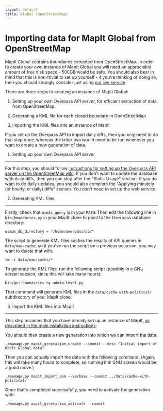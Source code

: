 ```yaml
---
layout: default
title: Global (OpenStreetMap)
---
```


Importing data for MapIt Global from OpenStreetMap
==================================================

MapIt Global contains boundaries extracted from OpenStreetMap.  In
order to create your own instance of MapIt Global you will need an
appreciable amount of free disk space - 500GB would be safe.  You
should also bear in mind that this is non-trivial to set up yourself -
if you're thinking of doing so, then you should strongly consider just
using [our live service](http://global.mapit.mysociety.org/).

There are three steps to creating an instance of MapIt Global:

1. Setting up your own Overpass API server, for efficient extraction of
   data from OpenStreetMap.

2. Generating a KML file for each closed boundary in OpenStreetMap

3. Importing the KML files into an instance of MapIt

If you set up the Overpass API to import daily diffs, then you only
need to do that step once, whereas the latter two would need to be run
whenever you want to create a new generation of data.

1. Setting up your own Overpass API server
------------------------------------------

For this step, you should follow [instructions for setting up the
Overpass API server on the OpenStreetMap
wiki](wiki.openstreetmap.org/wiki/Overpass_API/install).  If you don't
want to update the database with daily diffs, then you can stop after
the "Static Usage" section.  If you do want to do daily updates, you
should also complete the "Applying minutely (or hourly, or daily)
diffs" section.  You don't need to set up the web service.

2. Generating KML files
-----------------------

Firstly, check that `osm3s_query` is in your `PATH`.  Then edit the
following line in `bin/boundaries.py` in your MapIt clone to point to
the Overpass database directory:

    osm3s_db_directory = "/home/overpass/db/"

The script to generate KML files caches the results of API queries in
`data/new-cache`, so if you've run the script on a previous occasion,
you may want to delete that with:

    rm -r data/new-cache/*

To generate the KML files, run the following script (possibly in a GNU
screen session, since this will take many hours):

    bin/get-boundaries-by-admin-level.py

That command will generate KML files in the
`data/cache-with-political/` subdirectory of your MapIt clone.

3. Import the KML files into MapIt
----------------------------------

This step assumes that you have already set up an instance of MapIt,
[as described in the main installation instructions](../install/).

You should then create a new generation into which we can import the
data:

    ./manage.py mapit_generation_create --commit --desc "Initial import of MapIt Global data"

Then you can actually import the data with the following command.
(Again, this will take many hours to complete, so running it in GNU
screen would be a good move.)

    ./manage.py mapit_import_osm --verbose --commit ../data/cache-with-political/

Once that's completed successfully, you need to activate the
generation with:

    ./manage.py mapit_generation_activate --commit
